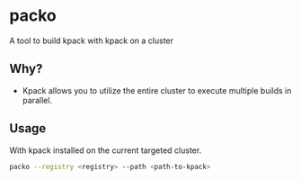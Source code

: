 # packo
A tool to build kpack with kpack on a cluster

## Why?
- Kpack allows you to utilize the entire cluster to execute multiple builds in parallel.

## Usage

With kpack installed on the current targeted cluster. 

```bash
packo --registry <registry> --path <path-to-kpack>
```
